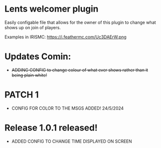 # Lents welcomer plugin

Easily configable file that allows for the owner of this plugin to change what shows up on join of players.

Examples in IRISMC:
https://i.feathermc.com/Uc3DAErW.png
<a href="https://ibb.co/2YbM22c"> </a>
<a href="https://ibb.co/DDk9pZm"> </a>




# Updates Comin:
- ~~ADDING CONFIG to change colour of what ever shows rather than it being plain white!~~



# PATCH 1
- CONFIG FOR COLOR TO THE MSGS ADDED! 24/5/2024

# Release 1.0.1 released!
- ADDED CONFIG TO CHANGE TIME DISPLAYED ON SCREEN

